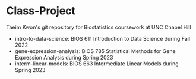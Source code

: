 # Class-Project
Taeim Kwon's git repository for Biostatistics coursework at UNC Chapel Hill

- intro-to-data-science: BIOS 611 Introduction to Data Science during Fall 2022
- gene-expression-analysis: BIOS 785 Statistical Methods for Gene Expression Analysis during Spring 2023
- interm-linear-models: BIOS 663 Intermediate Linear Models during Spring 2023
